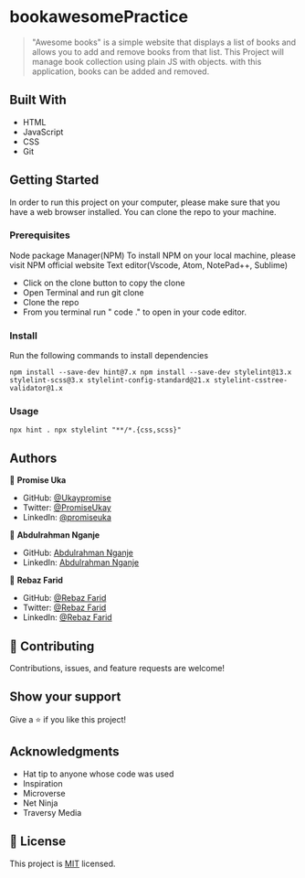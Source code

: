 # bookawesomePractice
>"Awesome books" is a simple website that displays a list of books and allows you to add and remove books from that list. 
This Project will manage book collection using plain JS with objects. with this application, books can be added and removed.

## Built With

- HTML
- JavaScript
- CSS
- Git


## Getting Started

In order to run this project on your computer, please make sure that you have a web browser installed. You can clone the repo to your machine.

### Prerequisites
Node package Manager(NPM)
To install NPM on your local machine, please visit NPM official website
Text editor(Vscode, Atom, NotePad++, Sublime)

- Click on the clone button to copy the clone
- Open Terminal and run git clone <copied address>
- Clone the repo
- From you terminal run " code ." to open in your code editor.

### Install
Run the following commands to install dependencies

`
npm install --save-dev hint@7.x
npm install --save-dev stylelint@13.x stylelint-scss@3.x stylelint-config-standard@21.x stylelint-csstree-validator@1.x
`
### Usage
`
npx hint .
npx stylelint "**/*.{css,scss}"
`

## Authors
👤 **Promise Uka**

- GitHub: [@Ukaypromise](https://github.com/Ukaypromise/)
- Twitter: [@PromiseUkay](https://twitter.com/PromiseUkay)
- LinkedIn: [@promiseuka](https://www.linkedin.com/in/promiseuka)

👤 **Abdulrahman Nganje**
- GitHub: [Abdulrahman Nganje](https://github.com/asnganje)
- LinkedIn: [Abdulrahman Nganje](https://www.linkedin.com/in/abdulrahman-nganje-a6436935/)

👤 **Rebaz Farid**

- GitHub: [@Rebaz Farid](https://github.com/rebaz36)
- Twitter: [@Rebaz Farid](https://twitter.com/rebaz415)
- LinkedIn: [@Rebaz Farid](https://www.linkedin.com/in/rebazf/)
## 🤝 Contributing

Contributions, issues, and feature requests are welcome!

## Show your support

Give a ⭐️ if you like this project!

## Acknowledgments

- Hat tip to anyone whose code was used
- Inspiration
- Microverse
- Net Ninja
- Traversy Media

## 📝 License

This project is [MIT](./MIT.md) licensed.
